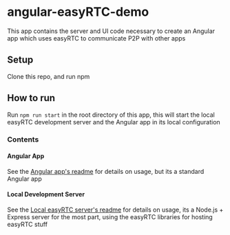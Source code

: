 # angular-easyRTC-demo

This app contains the server and UI code necessary to create an Angular app which uses easyRTC to communicate P2P with other apps

## Setup
Clone this repo, and run npm

## How to run

Run `npm run start` in the root directory of this app, this will start the local easyRTC development server and the Angular app in its local configuration

### Contents

#### Angular App
See the [Angular app's readme](angular_app/README.md) for details on usage, but its a standard Angular app

#### Local Development Server
See the [Local easyRTC server's readme](server/server_example/README.md) for details on usage, its a Node.js + Express server for the most part, using the easyRTC libraries for hosting easyRTC stuff